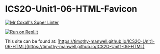 # ICS2O-Unit1-06-HTML-Favicon

[![Mr Coxall's Super Linter](https://github.com/Timothy-Manwell/ICS2O-Unit1-06-HTML-Favicon/workflows/Mr%20Coxall's%20Super%20Linter/badge.svg)](https://github.com/Timothy-Manwell/ICS2O-Unit1-06-HTML-Favicon/actions/)

[![Run on Repl.it](https://repl.it/badge/github/Timothy-Manwell/ICS2O-Unit1-06-HTML)](https://repl.it/github/Timothy-Manwell/ICS2O-Unit1-06-HTML)

This site can be found at: [https://timothy-manwell.github.io/ICS2O-Unit1-06-HTML](https://timothy-manwell.github.io/ICS2O-Unit1-06-HTML)
